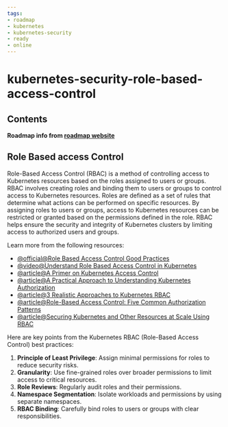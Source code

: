 ```yaml
---
tags:
- roadmap
- kubernetes
- kubernetes-security
- ready
- online
---
```

# kubernetes-security-role-based-access-control

## Contents

__Roadmap info from [roadmap website](https://roadmap.sh/kubernetes/kubernetes-security/role-based-access-control)__

## Role Based access Control

Role-Based Access Control (RBAC) is a method of controlling access to Kubernetes resources based on the roles assigned to users or groups. RBAC involves creating roles and binding them to users or groups to control access to Kubernetes resources. Roles are defined as a set of rules that determine what actions can be performed on specific resources. By assigning roles to users or groups, access to Kubernetes resources can be restricted or granted based on the permissions defined in the role. RBAC helps ensure the security and integrity of Kubernetes clusters by limiting access to authorized users and groups.

Learn more from the following resources:

* [@official@Role Based Access Control Good Practices](https://kubernetes.io/docs/concepts/security/rbac-good-practices/)
* [@video@Understand Role Based Access Control in Kubernetes](https://www.youtube.com/watch?v=G3R24JSlGjY)
* [@article@A Primer on Kubernetes Access Control](https://thenewstack.io/a-primer-on-kubernetes-access-control/)
* [@article@A Practical Approach to Understanding Kubernetes Authorization](https://thenewstack.io/a-practical-approach-to-understanding-kubernetes-authorization/)
* [@article@3 Realistic Approaches to Kubernetes RBAC](https://thenewstack.io/three-realistic-approaches-to-kubernetes-rbac/)
* [@article@Role-Based Access Control: Five Common Authorization Patterns](https://thenewstack.io/role-based-access-control-five-common-authorization-patterns/)
* [@article@Securing Kubernetes and Other Resources at Scale Using RBAC](https://thenewstack.io/securing-kubernetes-and-other-resources-at-scale-using-rbac/)

Here are key points from the Kubernetes RBAC (Role-Based Access Control) best practices:

1. __Principle of Least Privilege__: Assign minimal permissions for roles to reduce security risks.
2. __Granularity__: Use fine-grained roles over broader permissions to limit access to critical resources.
3. __Role Reviews__: Regularly audit roles and their permissions.
4. __Namespace Segmentation__: Isolate workloads and permissions by using separate namespaces.
5. __RBAC Binding__: Carefully bind roles to users or groups with clear responsibilities.
